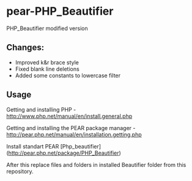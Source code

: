 pear-PHP_Beautifier
===================

PHP_Beautifier modified version

Changes:
----------
* Improved k&r brace style
* Fixed blank line deletions
* Added some constants to lowercase filter

Usage
----------
Getting and installing PHP - http://www.php.net/manual/en/install.general.php

Getting and installing the PEAR package manager - http://pear.php.net/manual/en/installation.getting.php

Install standart PEAR [Php_beautifier] (http://pear.php.net/package/PHP_Beautifier)

After this replace files and folders in installed Beautifier folder from this repository.
